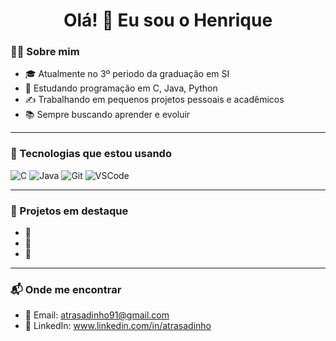 <h1 align="center">Olá! 👋 Eu sou o Henrique</h1>

### 👨‍💻 Sobre mim

- 🎓 Atualmente no 3º periodo da graduação em SI
- 🧠 Estudando programação em C, Java, Python 
- ✍️ Trabalhando em pequenos projetos pessoais e acadêmicos
- 📚 Sempre buscando aprender e evoluir

---

### 🚀 Tecnologias que estou usando

![C](https://img.shields.io/badge/C-00599C?style=for-the-badge&logo=c&logoColor=white)
![Java](https://img.shields.io/badge/Java-ED8B00?style=for-the-badge&logo=java&logoColor=white)
![Git](https://img.shields.io/badge/Git-F05032?style=for-the-badge&logo=git&logoColor=white)
![VSCode](https://img.shields.io/badge/VSCode-007ACC?style=for-the-badge&logo=visual-studio-code&logoColor=white)

---

### 📌 Projetos em destaque

- 🔹 
- 🔹 
- 🔹 

---

### 📬 Onde me encontrar

- 📧 Email: atrasadinho91@gmail.com
- 💼 LinkedIn: www.linkedin.com/in/atrasadinho
